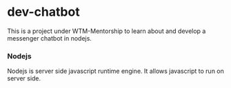 # dev-chatbot

This is a project under WTM-Mentorship to learn about and develop a messenger chatbot in nodejs.

### Nodejs
Nodejs is server side javascript runtime engine. It allows javascript to run on server side.
